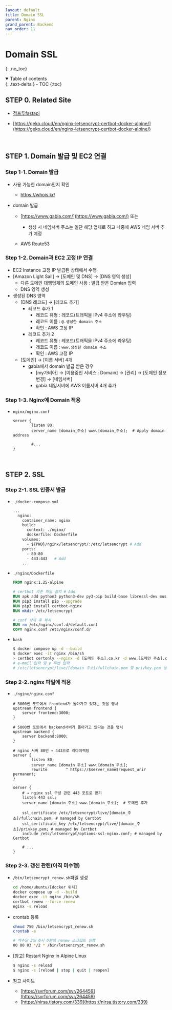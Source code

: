 ```yaml
---
layout: default
title: Domain SSL
parent: Nginx
grand_parent: Backend
nav_order: 11
---
```


# Domain SSL
{: .no_toc}

<details open markdown="block">
  <summary>
    Table of contents
  </summary>
  {: .text-delta }
- TOC
{:toc}
</details>
<!------------------------------------ STEP ------------------------------------>



## STEP 0. Related Site

* [점프투fastapi](https://wikidocs.net/75563)

* [https://geko.cloud/en/nginx-letsencrypt-certbot-docker-alpine/](https://geko.cloud/en/nginx-letsencrypt-certbot-docker-alpine/)




<br>



##  STEP 1. Domain 발급 및 EC2 연결

### Step 1-1. Domain 발급

* 사용 가능한 domain인지 확인

  * https://whois.kr/

* domain 발급

  * [https://www.gabia.com/](https://www.gabia.com/) 또는

    * 생성 시 네임서버 주소는 일단 해당 업체로 하고 나중에 AWS 네임 서버 추가 예정

  * AWS Route53

    

### Step 1-2. Domain과 EC2 고정 IP 연결

* EC2 Instance 고정 IP 발급된 상태에서 수행
* [Amazon Light Sail] → [도메인 및 DNS] → [DNS 영역 생성] 
  * 다른 도메인 대행업체의 도메인 사용 : 발급 받은 Domian 입력
  * DNS 영역 생성
* 생성된 DNS 영역 
  * [DNS 레코드] → [레코드 추가]
    * 레코드 추가 1
      * 레코드 유형 : 레코드(트래픽을 IPv4 주소에 라우팅)
      * 레코드 이름 : `@.생성한 domain 주소`
      * 확인 : AWS 고정 IP
    * 레코드 추가 2
      * 레코드 유형 : 레코드(트래픽을 IPv4 주소에 라우팅)
      * 레코드 이름 : `www.생성한 domain 주소`
      * 확인 : AWS 고정 IP
  * [도메인] → [이름 서버] 4개
    * gabia에서 domain 발급 받은 경우
      * [my가비아] → [이용중인 서비스 : Domain] → [관리] → [도메인 정보변경] → [네임서버] 
      * gabia 네임서버에 AWS 이름서버 4개 추가



### Step 1-3. Nginx에 Domain 적용

* `nginx/nginx.conf`

  ```nginx
  server {
          listen 80;
          server_name [domain_주소] www.[domain_주소];	# Apply domain address
  
          #...
  }
  ```
  


<br>



## STEP 2. SSL

### Step 2-1. SSL 인증서 발급

* `./docker-compose.yml`

  ```dockerfile
  ...
    nginx:
      container_name: nginx
      build:
        context: ./nginx/
        dockerfile: Dockerfile
      volumes:
        - ${PWD}/nginx/letsencrypt/:/etc/letsencrypt # Add
      ports:
        - 80:80
        - 443:443	# Add
      ...
  ```

* `./nginx/Dockerfile`

  ```dockerfile
  FROM nginx:1.25-alpine
  
  # certbot 의존 파일 설치 # Add
  RUN apk add python3 python3-dev py3-pip build-base libressl-dev musl-dev libffi-dev rust cargo
  RUN pip3 install pip --upgrade
  RUN pip3 install certbot-nginx
  RUN mkdir /etc/letsencrypt
  
  # conf 삭제 후 복사
  RUN rm /etc/nginx/conf.d/default.conf
  COPY nginx.conf /etc/nginx/conf.d/
  ```

* `bash`

  ```bash
  $ docker compose up -d --build
  $ docker exec -it nginx /bin/sh
  > certbot certonly --nginx -d [도메인 주소].co.kr -d www.[도메인 주소].co.kr
  # e-mail 입력 및 y 두번 입력
  # /etc/letsencrypt/live/[domain 주소]/fullchain.pem 및 privkey.pem 생성(vscode에서는 확인안되고 docker exec로 들어가서 cd 및 ls로 확인 가능)
  ```



### Step 2-2. nginx 파일에 적용

* `./nginx/nginx.conf`

  ```nginx
  # 3000번 포트에서 frontend가 돌아가고 있다는 것을 명시
  upstream frontend {
      server frontend:3000;
  }
  
  # 5000번 포트에서 backend서버가 돌아가고 있다는 것을 명시
  upstream backend {
      server backend:8000;
  }
  
  # nginx 서버 80번 → 443으로 리다이렉팅
  server {
          listen 80;
          server_name [domain_주소] www.[domain_주소];
          rewrite        ^ https://$server_name$request_uri? permanent;
  }
  
  server {
      # → nginx ssl 구성 관련 443 포트로 받기
      listen 443 ssl;
      server_name [domain_주소] www.[domain_주소];  # 도메인 추가
  
      ssl_certificate /etc/letsencrypt/live/[domain_주소]/fullchain.pem; # managed by Certbot
      ssl_certificate_key /etc/letsencrypt/live/[domain_주소]/privkey.pem; # managed by Certbot
      include /etc/letsencrypt/options-ssl-nginx.conf; # managed by Certbot
  
      # ...
  }
  
  ```

  

### Step 2-3. 갱신 관련(아직 미수행)

* `/bin/letsencrypt_renew.sh`파일 생성

  ```bash
  cd /home/ubuntu/[docker 위치]
  docker compose up -d --build
  docker exec -it nginx /bin/sh
  certbot renew --force-renew
  nginx -s reload
  ```

* crontab 등록

  ```bash
  chmod 750 /bin/letsencrypt_renew.sh
  crontab -e
  
  # 짝수달 3일 0시 0분에 renew 스크립트 실행
  00 00 03 */2 * /bin/letsencrypt_renew.sh
  ```

* [참고] Restart Nginx in Alpine Linux

  ```bash
  $ nginx -s reload
  $ nginx -s [reload | stop | quit | reopen] 
  ```

* 참고 사이트
  * [https://svrforum.com/svr/264459](https://svrforum.com/svr/264459)
  * [https://nirsa.tistory.com/339](https://nirsa.tistory.com/339)
